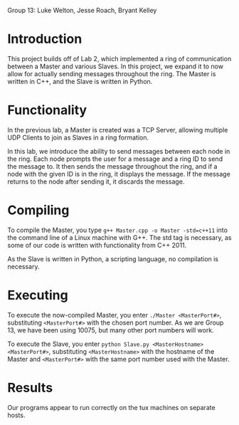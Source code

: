 Group 13: Luke Welton, Jesse Roach, Bryant Kelley

# Introduction
This project builds off of Lab 2, which implemented a ring of communication between a Master and various Slaves.
In this project, we expand it to now allow for actually sending messages throughout the ring.
The Master is written in C++, and the Slave is written in Python.

# Functionality
In the previous lab, a Master is created was a TCP Server, allowing multiple UDP Clients to join as Slaves in a ring formation.

In this lab, we introduce the ability to send messages between each node in the ring.
Each node prompts the user for a message and a ring ID to send the message to.
It then sends the message throughout the ring, and if a node with the given ID is in the ring, it displays the message.
If the message returns to the node after sending it, it discards the message.

# Compiling
To compile the Master, you type `g++ Master.cpp -o Master -std=c++11` into the command line of a Linux machine with G++.
The std tag is necessary, as some of our code is written with functionality from C++ 2011.

As the Slave is written in Python, a scripting language, no compilation is necessary.

# Executing
To execute the now-compiled Master, you enter `./Master <MasterPort#>`, substituting `<MasterPort#>` with the chosen port number.
As we are Group 13, we have been using 10075, but many other port numbers will work.

To execute the Slave, you enter `python Slave.py <MasterHostname> <MasterPort#>`, substituting `<MasterHostname>` with the hostname of the Master and `<MasterPort#>` with the same port number used with the Master.

# Results
Our programs appear to run correctly on the tux machines on separate hosts.
